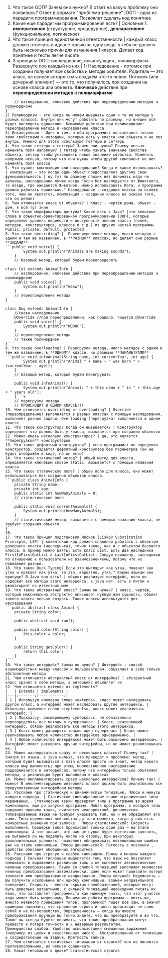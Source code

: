 1. Что такое ООП? Зачем оно нужно? В ответ на какую проблему оно появилось? Ответ в формате "проблема-решение" |ООП - одна из парадигм программирования. Позвоялет сделать код понятнее
2. Какие ещё парадигмы программирования есть? | Основные 1. **императивное** (структурное, процедурное), **декларативное** (функциональное, логическое)
3. Что такое принцип единственной ответственности | каждый класс должен отвечать в идеале только за одну вещь. у тебя не должно быть несколько причин для изменения 1 класса. Делает код понятнее и тесты легче писать
4. 3 принципа ООП: наследование, инкапсуляция , полиморфизм. Развернуто про каждый из них | 1) Наследование - потомок при создании получает все свойства и методы родителя.
Родитель — это класс, на основе которого мы создаём что-то новое. Потомок (или дочерний элемент) — это то, что получилось при создании на основе класса или объекта. **Ключевое** действие при **переопределении методов** и **полиморфизме**
```class Cat extends AnimalInfo {
    // наследование, ключевое действие при переопределении методов и полиморфизме
}```
2) Полиморфизм - это когда мы можем вызывать одни и те же методы у разных классов. Внутри они могут работать по разному, но внешне всё будет выглядеть одинаково. Ключевые действия при полиморфизме: переопределение метода и наследование класса
3) Инкапсуляция - Идея в том, чтобы программист пользовался только теми свойствами и методами, которые есть у класса или объекта и не лез внутрь. Именно для этого используют геттеры и сеттеры
4. Что такое геттеры и сеттеры? Зачем они нужны? Почему нельзя изменять поля напрямую? | геттер чтобы узнать значение свойства объекта, сеттер чтобы установить новое значение свойства. Изменять напрямую нельзя, потому что они нужны чтобы другой компонент не мог изменять поля класса
5. Что лучше: композиция или наследование? Когда и какое использовать? | композиция — это когда один объект предоставляет другому свою функциональность | ну тут по разному плохих нет понимать надо че делаешь, наследование лучше когда "если Кот наследуется от Животного, то везде, где ожидается Животное, можно использовать Кота, и программа должна работать правильно." Наследование - создание класса на основе того, чем он является, композиция - создание класса на основе того, что он делает
6. Чем отличается класс от объекта? | Класс - чертёж дома, объект - дом, я всё тут знаю
7. Что такое модификаторы доступа? Какие есть в Java? |это ключевые слова в объектно-ориентированном программировании (ООП), которые определяют уровень видимости и доступности членов класса (полей, методов, конструкторов, классов и т.д.) из других частей программы. Public, private, default, protected
8. Что такое overriding? |  Переопределение метода, много методов с одним и тем же названием, в **РАЗНЫХ** классах, но делают они разные **ЗАДАЧИ**
```public void voice() {
        System.out.println("Animals are making sounds");
    }
    // базовый метод, который будем переопределять

class Cat extends AnimalInfo {
    // наследование, ключевое действие при переопределении методов и полиморфизме
    public void voice() {
        System.out.println("meow");
    }
    // переопределение метода
}

class Dog extends AnimalInfo {
    //снова наследование
    @Override //при переопределении, как правило, пишется @Override
    public void voice() {
        System.out.println("WOOOF");
    }
    // переопределение метода
    // также полиморфизм
}```
9. Что такое overloading? | Перегрузка метода, много методов с одним и тем же названием, в **ОДНОМ** классе, но разными **ПАРАМЕТРАМИ**
```public void infoAnimal(String name, int currentYear, int age) {
        System.out.println("Animal " + name + " was born " + (currentYear - age));
    }
    // базовый метод, который будем перегружать

    public void infoAnimal() {
        System.out.println("Animal: " + this.name + " is " + this.age + " years old");
    }```+
    // перегрузка метода
    // ПРОИСХОДИТ В ОДНОМ КЛАССЕ!!!
10. Чем отличается overriding от overloading? | Override (переопределение) выполняется в разных классах с помощью наследования, выполняет разные задачи; Overloading (перегрузка) выполняется в одном классе
11. Что такое конструктор? Когда он вызывается? | Конструктор определяет что должно быть у класса, вызывается при создании объектов
12. Можно иметь несколько конструкторов? | да, это является **перегрузкой** конструкторов
13. Что такое дефолтный конструктор? | если программист не определил конструктор, создаётся дефолтный конструктор без параметров (он не будет отображён в коде, но он есть)
14. Что такое статический метод? | общий метод для класса, определяется ключевым словом static, вызывается с помощью названия класса
15. Что такое статическое поле? | общее поле для класса, оно может использоваться без создания объектов класса.
```public class AnimalInfo {
    private String name;
    private int age;
    public static int howManyAnimals = 0;
    // статистическое поле

    public static void currentAnimals() {
        System.out.println(howManyAnimals);
    }
    // статистический метод, вызывается с помощью названия класса, не требует создания объекта
}```
16.
17. Что такое Принцип подстановки Лисков (Liskov Substitution Principle, LSP) | клиентский код должен слаженно работать с объектом дочернего класса (наследника), точно также, как и с объектом базового класса. В пример можно взять: Есть класс List. Есть два наследника FirstInFirstOutList и LastInFirstOutList: Следуя принципу, наследники по отношению к пользователю не взаимозаменяемы, потому что их поведение разное.
18. Что такое Duck Typing? Если это выглядит как утка, плавает как утка и крякает как утка, то это, вероятно, утка." Каким языкам оно присуще? В Java оно есть? | объект реализует интерфейс, если он содержит все методы этого интерфейса. в java нет, есть в питон и джаваскрипт из известных мне 
19. Что такое абстрактный класс? Зачем он нужен? | класс, чертёж, который максимально абстрактно описывает нужную нам сущность, объект такого класса нельзя создать. Такие классы используются для наследования
```public abstract class Animal {
    private String color;

    public abstract void run();

    public void color(String color) {
        this.color = color;
    }

    public String getColor() {
        return this.color;
    }
}```
20. Что такое интерфейс? Зачем он нужен? | Интерфейс - способ взаимодействия между классом и пользователем, объявляет в себе только абстрактные методы
21. Чем отличается абстрактный класс от интерфейса? | абстрактный класс хранит в себе методы, а интерфейс объявляет их
22. Чем отличается extends от implements? 
|   | Extends | Implements |
|---|:-------:|-----------:|
| 1 | Используя ключевое слово «extends», класс может наследовать другой класс, а интерфейс может наследовать другие интерфейсы. | Используя ключевое слово «implements», класс может реализовать интерфейс. |
| 2 | Подклассу, расширяющему суперкласс, не обязательно переопределять все методы в суперклассе. | Класс, реализующий интерфейс, обязан реализовать все методы этого интерфейса. 
| 3 | Класс может расширять только один суперкласс | Класс может реализовывать любое количество интерфейсов одновременно. |
| 4 | Любое количество интерфейсов может быть расширено интерфейсом. | Интерфейс может расширять другие интерфейсы, но не может реализовывать их. |
23. Можно наследоваться сразу от нескольких классов? Почему так? | смотря от языка, в java нельзя, это приведёт к проблеме: метод, который будет вызываться в main классе просто не знает, метод какого класса ему выполнять; при этом, множественное наследование поддерживается в интерфейсах, потому что интерфейсы только объявляют методы, а реализация будет выполнена в классах
24. Можно имплементировать сразу несколько интерфейсов? Почему так? | можно! В имплементирующем интерфейс классе должны быть реализованы все предусмотренные интерфейсом методы
25. Расскажи про статическую и динамическую типизацию. Плюсы и минусы каждого подхода. | Статически типизированные языки ограничивают типы переменных,. Статические языки проверяют типы в программе во время компиляции, еще до запуска программы. Любая программа, в которой типы нарушают правила языка, считается некорректной. динамически типизированные языки не требуют указывать тип, но и не определяют его сами. Типы переменных неизвестны до того момента, когда у них есть конкретные значения при запуске.  Плюсы статистической: Скорость выполнения, Проверки типов происходят только один раз — на этапе компиляции. А это значит, что нам не нужно будет постоянно выяснять, не пытаемся ли мы поделить число на строку, При некоторых дополнительных условиях, позволяет обнаруживать потенциальные ошибки уже на этапе компиляции. Плюсы динамической: Легкость в освоении , удобство описания обобщенных алгоритмов
26. Расскажи про строгую и слабую типизацию. Плюсы и минусы каждого подхода | Сильная типизация выделяется тем, что язык не позволяет смешивать в выражениях различные типы и не выполняет автоматические неявные преобразования. Языки со слабой типизацией выполняют множество неявных преобразований автоматически, даже если может произойти потеря точности или преобразование неоднозначно. Плюсы сильной: Надежность — Вы получите исключение или ошибку компиляции, взамен неправильного поведения. Скорость — вместо скрытых преобразований, которые могут быть довольно затратными, с сильной типизацией необходимо писать их явно, что заставляет программиста как минимум знать, что этот участок кода может быть медленным, Понимание работы программы — опять-же, вместо неявного приведения типов, программист пишет все сам, а значит примерно понимает, что сравнение строки и числа происходит не само-собой и не по-волшебству, Определенность — когда вы пишете преобразования вручную вы точно знаете, что вы преобразуете и во что. Также вы всегда будете понимать, что такие преобразования могут привести к потере точности и к неверным результатам.
Преимущества слабой: Удобство использования смешанных выражений (например из целых и вещественных чисел), Абстрагирование от типизации и сосредоточение на задаче, Краткость записи.
27. Чем отличается статическая типизация от строгой? они не являются противоположными, их нельзя сравнивать
28. Какая типизация в джаве? статистическая строгая